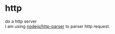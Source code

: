 # http
do a http server  
I am using [nodejs/http-parser](https://github.com/nodejs/http-parser) to parser http request.

